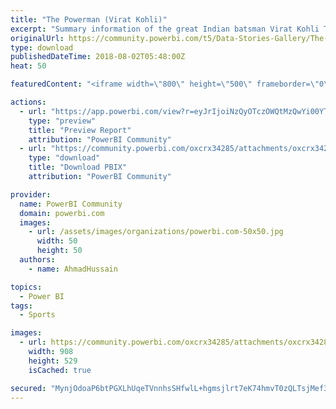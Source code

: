 ```yaml
---
title: "The Powerman (Virat Kohli)"
excerpt: "Summary information of the great Indian batsman Virat Kohli The Powerman."
originalUrl: https://community.powerbi.com/t5/Data-Stories-Gallery/The-Powerman-Virat-Kohli/m-p/478909
type: download
publishedDateTime: 2018-08-02T05:48:00Z
heat: 50

featuredContent: "<iframe width=\"800\" height=\"500\" frameborder=\"0\" src=\"https://app.powerbi.com/view?r=eyJrIjoiNzQyOTczOWQtMzQwYi00YTBlLTgwZDktYTczODhiOTgxNGM0IiwidCI6IjY4YmFlMDQ4LWMzMTAtNGVjMi05MzRmLWNiYzI1ODhmMzBmZSIsImMiOjl9\"></iframe>"

actions:
  - url: "https://app.powerbi.com/view?r=eyJrIjoiNzQyOTczOWQtMzQwYi00YTBlLTgwZDktYTczODhiOTgxNGM0IiwidCI6IjY4YmFlMDQ4LWMzMTAtNGVjMi05MzRmLWNiYzI1ODhmMzBmZSIsImMiOjl9"
    type: "preview"
    title: "Preview Report"
    attribution: "PowerBI Community"
  - url: "https://community.powerbi.com/oxcrx34285/attachments/oxcrx34285/DataStoriesGallery/2119/2/VK.pbix"
    type: "download"
    title: "Download PBIX"
    attribution: "PowerBI Community"

provider:
  name: PowerBI Community
  domain: powerbi.com
  images:
    - url: /assets/images/organizations/powerbi.com-50x50.jpg
      width: 50
      height: 50
  authors:
    - name: AhmadHussain

topics:
  - Power BI
tags:
  - Sports

images:
  - url: https://community.powerbi.com/oxcrx34285/attachments/oxcrx34285/DataStoriesGallery/2119/1/VK_DP.JPG
    width: 908
    height: 529
    isCached: true

secured: "MynjOdoaP6btPGXLhUqeTVnnhsSHfwlL+hgmsjlrt7eK74hmvT0zQLTsjMef3ZW/EmYHCvzZX5N9Tc6WqyJTHdByy7+w7h29XR+avsyR/ehmOg1Vv0RkSUklChR4STT8HIEyQo5CQpbCq7NqTP6lh2yakByZigSHTBl7HCkxFIsM8Mf51/VDYduf6d1i93OxUL7KSOfK3hmu6XPBdV4OsJlQfSeNe7FTI6UpHBNlHJK7eND9Qtukc0SfgTdTQyhOuGMhAyercgrG67QCpknPyX55CaJwZKDF7uvMCqF4SXXuHQQRRtItY6NpfuLzqRV8gj2PFKPQQ/zGVNtZbJTmQT87hv+wD9l+M9pVrtmVcpzh4H5KAji0jsQ0tHCfLNjd2/y540dUME8XzFaT+8K6Sg==;deEC9ym3UtGHmFmhN3auiw=="
---
```



